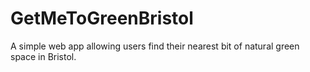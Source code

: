 # GetMeToGreenBristol
A simple web app allowing users find their nearest bit of natural green space in Bristol.
